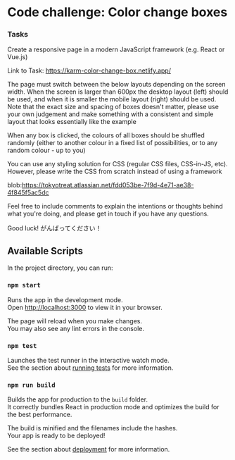 # Code challenge: Color change boxes

### Tasks

Create a responsive page in a modern JavaScript framework (e.g. React or Vue.js)

Link to Task: https://karm-color-change-box.netlify.app/

The page must switch between the below layouts depending on the screen width. When the screen is larger than 600px the desktop layout (left) should be used, and when it is smaller the mobile layout (right) should be used. Note that the exact size and spacing of boxes doesn't matter, please use your own judgement and make something with a consistent and simple layout that looks essentially like the example

When any box is clicked, the colours of all boxes should be shuffled randomly (either to another colour in a fixed list of possibilities, or to any random colour - up to you)

You can use any styling solution for CSS (regular CSS files, CSS-in-JS, etc). However, please write the CSS from scratch instead of using a framework

blob:https://tokyotreat.atlassian.net/fdd053be-7f9d-4e71-ae38-4f845f5ac5dc

Feel free to include comments to explain the intentions or thoughts behind what you're doing, and please get in touch if you have any questions.

Good luck! がんばってください！

## Available Scripts

In the project directory, you can run:

### `npm start`

Runs the app in the development mode.\
Open [http://localhost:3000](http://localhost:3000) to view it in your browser.

The page will reload when you make changes.\
You may also see any lint errors in the console.

### `npm test`

Launches the test runner in the interactive watch mode.\
See the section about [running tests](https://facebook.github.io/create-react-app/docs/running-tests) for more information.

### `npm run build`

Builds the app for production to the `build` folder.\
It correctly bundles React in production mode and optimizes the build for the best performance.

The build is minified and the filenames include the hashes.\
Your app is ready to be deployed!

See the section about [deployment](https://facebook.github.io/create-react-app/docs/deployment) for more information.
